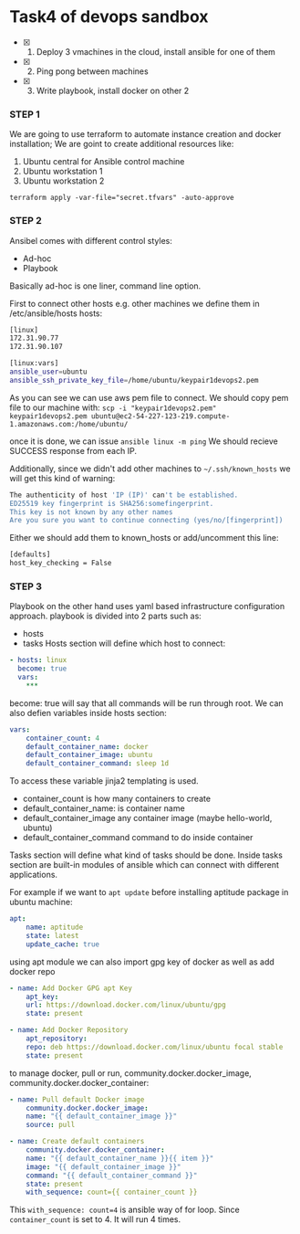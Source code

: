 # Task4 of devops sandbox #

- [x] 1. Deploy 3 vmachines in the cloud, install ansible for one of them
- [x] 2. Ping pong between machines
- [x] 3. Write playbook, install docker on other 2


### STEP 1 ###

We are going to use terraform to automate instance creation and docker installation;
We are goint to create additional resources like:
1. Ubuntu central for Ansible control machine
2. Ubuntu workstation 1
3. Ubuntu workstation 2

`terraform apply -var-file="secret.tfvars" -auto-approve`

### STEP 2 ###

Ansibel comes with different control styles:
* Ad-hoc
* Playbook

Basically ad-hoc is one liner, command line option.

First to connect other hosts e.g. other machines we define them in /etc/ansible/hosts 
hosts:
```bash
[linux]
172.31.90.77
172.31.90.107

[linux:vars]
ansible_user=ubuntu
ansible_ssh_private_key_file=/home/ubuntu/keypair1devops2.pem
```

As you can see we can use aws pem file to connect. We should copy pem file to our machine with:
`scp -i "keypair1devops2.pem" keypair1devops2.pem ubuntu@ec2-54-227-123-219.compute-1.amazonaws.com:/home/ubuntu/`

once it is done, we can issue `ansible linux -m ping`
We should recieve SUCCESS response from each IP.

Additionally, since we didn't add other machines to `~/.ssh/known_hosts` we will get this kind of warning:
```bash
The authenticity of host 'IP (IP)' can't be established.
ED25519 key fingerprint is SHA256:somefingerprint.
This key is not known by any other names
Are you sure you want to continue connecting (yes/no/[fingerprint])
```

Either we should add them to known_hosts or add/uncomment this line:
```bash
[defaults]
host_key_checking = False
```

### STEP 3 ###

Playbook on the other hand uses yaml based infrastructure configuration approach.
playbook is divided into 2 parts such as:
* hosts
* tasks
Hosts section will define which host to connect:
```yaml
- hosts: linux
  become: true
  vars:
    ***
```
become: true will say that all commands will be run through root.
We can also defien variables inside hosts section:
```yaml
vars:
    container_count: 4
    default_container_name: docker
    default_container_image: ubuntu
    default_container_command: sleep 1d
```
To access these variable jinja2 templating is used.
* container_count is how many containers to create
* default_container_name: is container name
* default_container_image any container image (maybe hello-world, ubuntu)
* default_container_command command to do inside container

Tasks section will define what kind of tasks should be done.
Inside tasks section are built-in modules of ansible which can connect with different applications.

For example if we want to `apt update` before installing aptitude package in ubuntu machine:
```yaml
apt:
    name: aptitude
    state: latest
    update_cache: true 
```

using apt module we can also import gpg key of docker as well as add docker repo
```yaml
- name: Add Docker GPG apt Key
    apt_key:
    url: https://download.docker.com/linux/ubuntu/gpg
    state: present

- name: Add Docker Repository
    apt_repository:
    repo: deb https://download.docker.com/linux/ubuntu focal stable
    state: present
```

to manage docker, pull or run, community.docker.docker_image, community.docker.docker_container:
```yaml
- name: Pull default Docker image
    community.docker.docker_image:
    name: "{{ default_container_image }}"
    source: pull

- name: Create default containers
    community.docker.docker_container:
    name: "{{ default_container_name }}{{ item }}"
    image: "{{ default_container_image }}"
    command: "{{ default_container_command }}"
    state: present
    with_sequence: count={{ container_count }}
```

This `with_sequence: count=4` is ansible way of for loop. 
Since `container_count` is set to 4. It will run 4 times.